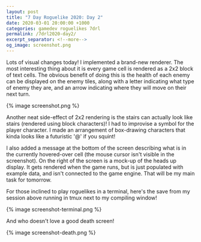 ```yaml
---
layout: post
title: "7 Day Roguelike 2020: Day 2"
date: 2020-03-01 20:00:00 +1000
categories: gamedev roguelikes 7drl
permalink: /7drl2020-day2/
excerpt_separator: <!--more-->
og_image: screenshot.png
---
```


Lots of visual changes today! I implemented a brand-new renderer. The most interesting thing about it
is every game cell is rendered as a 2x2 block of text cells. The obvious benefit of doing this is
the health of each enemy can be displayed on the enemy tiles, along with a letter indicating what
type of enemy they are, and an arrow indicating where they will move on their next turn.

{% image screenshot.png %}

Another neat side-effect of 2x2 rendering is the stairs can actually look like stairs (rendered using block characters)! I had to improvise a symbol for
the player character. I made an arrangement of box-drawing characters that kinda looks like a futuristic '@' if you squint!

<!--more-->

I also added a message at the bottom of the screen describing what is in the currently hovered-over cell
(the mouse cursor isn't visible in the screenshot). On the right of the screen is a mock-up of the heads up display.
It gets rendered when the game runs, but is just populated with example data, and isn't connected to the game engine.
That will be my main task for tomorrow.

For those inclined to play roguelikes in a terminal, here's the save from my session above running in tmux
next to my compiling window!

{% image screenshot-terminal.png %}

And who doesn't love a good death screen!

{% image screenshot-death.png %}
